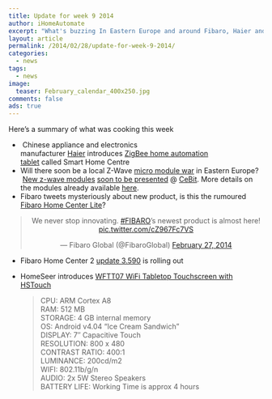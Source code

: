 ```yaml
---
title: Update for week 9 2014
author: iHomeAutomate
excerpt: "What's buzzing In Eastern Europe and around Fibaro, Haier and HomeSeer these days?"
layout: article
permalink: /2014/02/28/update-for-week-9-2014/
categories:
  - news
tags:
  - news
image: 
  teaser: February_calendar_400x250.jpg
comments: false
ads: true  
---
```

Here&#8217;s a summary of what was cooking this week

  *  Chinese appliance and electronics manufacturer <a href="http://www.haier.com/" target="_blank">Haier</a> introduces <a href="http://www.cepro.com/article/haier_launches_smart_home_centre_zigbee_enabled_tablet/" target="_blank">ZigBee home automation tablet</a> called Smart Home Centre
  * Will there soon be a local Z-Wave [micro module war][1] in Eastern Europe?  <a href="http://www.netichome.com/en/new-modules/" target="_blank">New z-wave modules</a> <a href="http://www.goap.eu/news/visit-us" target="_blank">soon to be presented</a> @ <a href="http://www.cebit.de/home" target="_blank">CeBit</a>. More details on the modules already available <a href="http://donar.messe.de/exhibitor/cebit/2014/Y306414/new-z-wave-products-eng-286395.pdf" target="_blank">here</a>.
  * Fibaro tweets mysteriously about new product, is this the rumoured <a href="http://forum.fibaro.com/viewtopic.php?t=3775" target="_blank">Fibaro Home Center Lite</a>?<br />
  
  <div align="center">
  <blockquote class="twitter-tweet" lang="en" style="a"><p>We never stop innovating. <a href="https://twitter.com/hashtag/FIBARO?src=hash">#FIBARO</a>’s newest product is almost here! <a href="http://t.co/cZ967Fc7VS">pic.twitter.com/cZ967Fc7VS</a></p>&mdash; Fibaro Global (@FibaroGlobal) <a href="https://twitter.com/FibaroGlobal/status/439084076075454464">February 27, 2014</a></blockquote>
    <script async src="//platform.twitter.com/widgets.js" charset="utf-8"></script>
  </div>
  
  
  * Fibaro Home Center 2 <a href="http://forum.fibaro.com/viewtopic.php?t=3822" target="_blank">update 3.590</a> is rolling out
  * HomeSeer introduces <a href="http://www.youtube.com/watch?v=D7zqvo8xD1Y" target="_blank">WFTT07 WiFi Tabletop Touchscreen with HSTouch</a>
    
    > CPU: ARM Cortex A8  
    > RAM: 512 MB  
    > STORAGE: 4 GB internal memory  
    > OS: Android v4.04 &#8220;Ice Cream Sandwich&#8221;  
    > DISPLAY: 7&#8243; Capacitive Touch  
    > RESOLUTION: 800 x 480  
    > CONTRAST RATIO: 400:1  
    > LUMINANCE: 200cd/m2  
    > WIFI: 802.11b/g/n  
    > AUDIO: 2x 5W Stereo Speakers  
    > BATTERY LIFE: Working Time is approx 4 hours

 [1]: {{site.url}}/tag/micro_modules/
